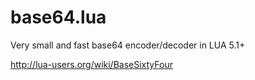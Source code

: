 # base64.lua

Very small and fast base64 encoder/decoder in LUA 5.1+

http://lua-users.org/wiki/BaseSixtyFour
